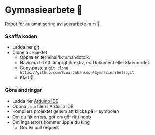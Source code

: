 # Gymnasiearbete 🤠
Robot för automatisering av lagerarbete m.m 🤖

### Skaffa koden
- Ladda ner [git](https://git-scm.com/downloads)
- Clone:a projektet
  - Öppna en terminal/kommandotolk.
  - Navigera till ett lämpligt direktiv, ex. Dokument eller Skrivbordet.
  - Copy-paste:a ```git clone https://github.com/EinarJohansson/Gymnasiearbete.git```
  - Klart!🍺

### Göra ändringar
- Ladda ner [Arduino IDE](https://www.arduino.cc/en/Main/Software)
- Öppna ```.ino``` filen i Arduino IDE
- Kompilera projektet genom att klicka på ✅ symbolen
- Om du får errors, gör om gör rätt noob
- Om inga errors kommer upp e du king
  - Gör en pull request
